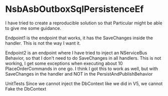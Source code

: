 # NsbAsbOutboxSqlPersistenceEf

I have tried to create a reproducible solution so that Particular might be able to give me some guidance. 

Endpoint1 is the endpoint that works, it has the SaveChanges inside the handler. This is not the way I want it.

Endpoint2 is an endpoint where I have tried to inject an NServiceBus Behavior, so that I don't need to do SaveChanges in all handlers. 
This is not working, I get some exceptions when executing about 10 PlaceOrderCommands in one go. 
I think I got this to work as well, but with SaveChanges in the handler and NOT in the PersistAndPublishBehavior 

UnitTests 
Since we cannot inject the DbContext like we did in V5, we cannot Fake the DbContext 
